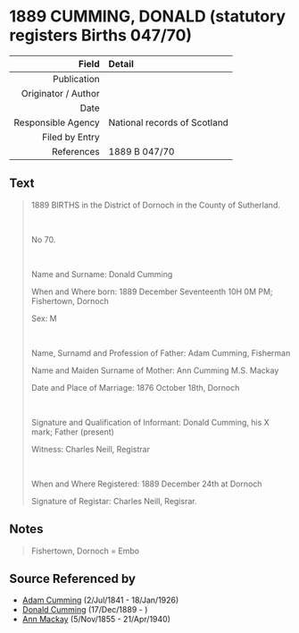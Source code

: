 ﻿---
layout: page
permalink: /sources/s88980741
---

# 1889 CUMMING, DONALD (statutory registers Births 047/70)

Field | Detail
---:|:---
Publication | 
Originator / Author | 
Date | 
Responsible Agency | National records of Scotland
Filed by Entry | 
References | 1889 B 047/70

## Text

> 1889 BIRTHS in the District of Dornoch in the County of Sutherland.
>
> <br/>
>
> No 70.
>
> <br/>
>
> Name and Surname: Donald Cumming
>
> When and Where born: 1889 December Seventeenth 10H 0M PM; Fishertown, Dornoch
>
> Sex: M
>
> <br/>
>
> Name, Surnamd and Profession of Father: Adam Cumming, Fisherman
>
> Name and Maiden Surname of Mother: Ann Cumming M.S. Mackay
>
> Date and Place of Marriage: 1876 October 18th, Dornoch
>
> <br/>
>
> Signature and Qualification of Informant: Donald Cumming, his X mark; Father (present)
>
> Witness: Charles Neill, Registrar
>
> <br/>
>
> When and Where Registered: 1889 December 24th at Dornoch
>
> Signature of Registar: Charles Neill, Regisrar.
>

## Notes

> Fishertown, Dornoch = Embo
>


## Source Referenced by

* [Adam Cumming](../people/@55409960@-adam-cumming-b1841-7-2-d1926-1-18.md) (2/Jul/1841 - 18/Jan/1926)
* [Donald Cumming](../people/@89853996@-donald-cumming-b1889-12-17-d.md) (17/Dec/1889 - )
* [Ann Mackay](../people/@74868546@-ann-mackay-b1855-11-5-d1940-4-21.md) (5/Nov/1855 - 21/Apr/1940)
